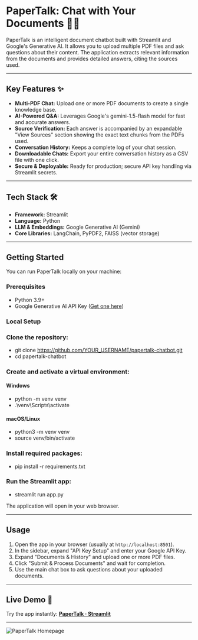 # PaperTalk: Chat with Your Documents 📄💬

PaperTalk is an intelligent document chatbot built with Streamlit and Google's Generative AI. It allows you to upload multiple PDF files and ask questions about their content. The application extracts relevant information from the documents and provides detailed answers, citing the sources used.

---

## Key Features ✨

- **Multi-PDF Chat:** Upload one or more PDF documents to create a single knowledge base.
- **AI-Powered Q&A:** Leverages Google's gemini-1.5-flash model for fast and accurate answers.
- **Source Verification:** Each answer is accompanied by an expandable "View Sources" section showing the exact text chunks from the PDFs used.
- **Conversation History:** Keeps a complete log of your chat session.
- **Downloadable Chats:** Export your entire conversation history as a CSV file with one click.
- **Secure & Deployable:** Ready for production; secure API key handling via Streamlit secrets.

---

## Tech Stack 🛠️

- **Framework:** Streamlit
- **Language:** Python
- **LLM & Embeddings:** Google Generative AI (Gemini)
- **Core Libraries:** LangChain, PyPDF2, FAISS (vector storage)

---

## Getting Started

You can run PaperTalk locally on your machine:

### Prerequisites

- Python 3.9+
- Google Generative AI API Key ([Get one here](https://ai.google.dev/))

### Local Setup

### Clone the repository:
- git clone https://github.com/YOUR_USERNAME/papertalk-chatbot.git
- cd papertalk-chatbot

### Create and activate a virtual environment:

#### Windows
- python -m venv venv
- .\venv\Scripts\activate

#### macOS/Linux
-  python3 -m venv venv
- source venv/bin/activate

### Install required packages:
- pip install -r requirements.txt

### Run the Streamlit app:
- streamlit run app.py

The application will open in your web browser.

---
## Usage

1. Open the app in your browser (usually at `http://localhost:8501`).
2. In the sidebar, expand "API Key Setup" and enter your Google API Key.
3. Expand "Documents & History" and upload one or more PDF files.
4. Click "Submit & Process Documents" and wait for completion.
5. Use the main chat box to ask questions about your uploaded documents.

---

## Live Demo 🚀

Try the app instantly:
**[PaperTalk · Streamlit](https://paper-talk-chatbot.streamlit.app/)**

---
![PaperTalk Homepage](images/homepage.png)
 
